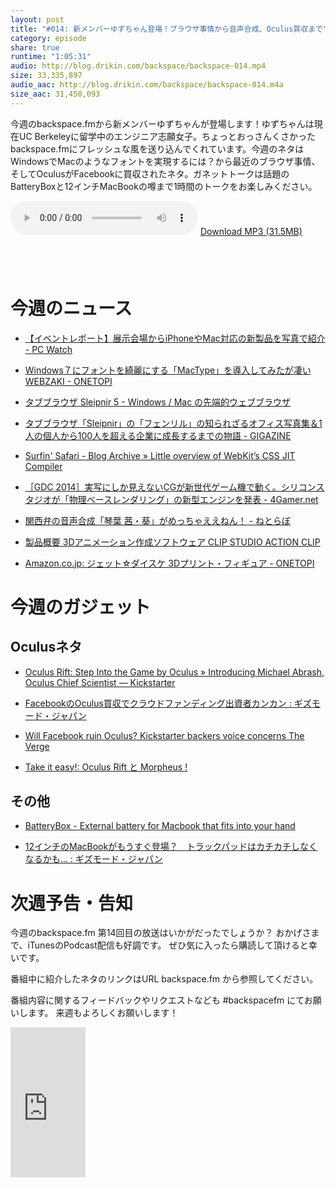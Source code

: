 ```yaml
---
layout: post
title: "#014: 新メンバーゆずちゃん登場！ブラウザ事情から音声合成、Oculus買収まで"
category: episode
share: true
runtime: "1:05:31"
audio: http://blog.drikin.com/backspace/backspace-014.mp4
size: 33,335,897
audio_aac: http://blog.drikin.com/backspace/backspace-014.m4a
size_aac: 31,450,093
---
```


今週のbackspace.fmから新メンバーゆずちゃんが登場します！ゆずちゃんは現在UC Berkeleyに留学中のエンジニア志願女子。ちょっとおっさんくさかったbackspace.fmにフレッシュな風を送り込んでくれています。今週のネタはWindowsでMacのようなフォントを実現するには？から最近のブラウザ事情、そしてOculusがFacebookに買収されたネタ。ガネットトークは話題のBatteryBoxと12インチMacBookの噂まで1時間のトークをお楽しみください。

<audio src="http://blog.drikin.com/backspace/backspace-014.mp3" controls preload></audio>
[Download MP3 (31.5MB)](http://blog.drikin.com/backspace/backspace-014.mp3)

<a href="https://itunes.apple.com/jp/podcast/backspace.fm/id830709730?mt=2&uo=4&at=11lo9f" target="itunes_store" style="display:inline-block;overflow:hidden;background:url(https://linkmaker.itunes.apple.com/htmlResources/assets/ja_jp//images/web/linkmaker/badge_subscribe-lrg.png) no-repeat;width:135px;height:40px;@media only screen{background-image:url(https://linkmaker.itunes.apple.com/htmlResources/assets/ja_jp//images/web/linkmaker/badge_subscribe-lrg.svg);}"></a>

# 今週のニュース
- [【イベントレポート】展示会場からiPhoneやMac対応の新製品を写真で紹介 - PC Watch](http://pc.watch.impress.co.jp/docs/news/event/20140329_641897.html)

- [Windows７にフォントを綺麗にする「MacType」を導入してみたが凄い  WEBZAKI - ONETOPI](http://1topi.jp/curator/mazzo/1403/28/499283)

- [タブブラウザ Sleipnir 5 - Windows / Mac の先端的ウェブブラウザ](http://www.fenrir-inc.com/jp/sleipnir/)

- [タブブラウザ「Sleipnir」の「フェンリル」の知られざるオフィス写真集＆1人の個人から100人を超える企業に成長するまでの物語 - GIGAZINE](http://gigazine.net/news/20140324-fenrir-interview/)

- [Surfin' Safari - Blog Archive » Little overview of WebKit’s CSS JIT Compiler](https://www.webkit.org/blog/3271/webkit-css-selector-jit-compiler/)

- [［GDC 2014］実写にしか見えないCGが新世代ゲーム機で動く。シリコンスタジオが「物理ベースレンダリング」の新型エンジンを発表 - 4Gamer.net](http://www.4gamer.net/games/032/G003263/20140324070/)

- [関西弁の音声合成「琴葉 茜・葵」がめっちゃええねん！ - ねとらぼ](http://nlab.itmedia.co.jp/nl/articles/1403/27/news120.html)

- [製品概要  3Dアニメーション作成ソフトウェア CLIP STUDIO ACTION  CLIP](http://www.clip-studio.com/clip_site/download/clipstudioaction/clipstudioaction_top)

- [Amazon.co.jp: ジェット☆ダイスケ 3Dプリント・フィギュア - ONETOPI](http://1topi.jp/curator/mazzo/1403/25/495870)

# 今週のガジェット

## Oculusネタ
- [Oculus Rift: Step Into the Game by Oculus » Introducing Michael Abrash, Oculus Chief Scientist — Kickstarter](https://www.kickstarter.com/projects/1523379957/oculus-rift-step-into-the-game/posts/792309)

- [FacebookのOculus買収でクラウドファンディング出資者カンカン : ギズモード・ジャパン](http://www.gizmodo.jp/sp/2014/03/facebookoculus.html?r=m.facebook.co)

- [Will Facebook ruin Oculus? Kickstarter backers voice concerns  The Verge](http://www.theverge.com/2014/3/26/5549108/will-facebook-ruin-oculus-kickstarter-backers-voice-concerns)

- [Take it easy!: Oculus Rift と Morpheus !](http://torotiti.blogspot.com/2014/03/oculus-rift-morphius.html)

## その他
- [BatteryBox - External battery for Macbook that fits into your hand](http://getbatterybox.com/)

- [12インチのMacBookがもうすぐ登場？　トラックパッドはカチカチしなくなるかも… : ギズモード・ジャパン](http://www.gizmodo.jp/2014/03/macbook_air12macbooktrackpad.html)

# 次週予告・告知
今週のbackspace.fm 第14回目の放送はいかがだったでしょうか？
おかげさまで、iTunesのPodcast配信も好調です。
ぜひ気に入ったら購読して頂けると幸いです。

番組中に紹介したネタのリンクはURL backspace.fm から参照してください。

番組内容に関するフィードバックやリクエストなども #backspacefm にてお願いします。
来週もよろしくお願いします！

<iframe src="http://rcm-fe.amazon-adsystem.com/e/cm?lt1=_blank&bc1=000000&IS2=1&bg1=FFFFFF&fc1=000000&lc1=0000FF&t=driftking-22&o=9&p=8&l=as4&m=amazon&f=ifr&ref=ss_til&asins=B00J2O4VJ6" style="width:120px;height:240px;" scrolling="no" marginwidth="0" marginheight="0" frameborder="0"></iframe>

